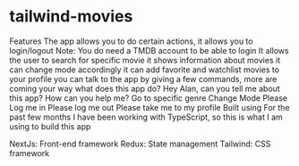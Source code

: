 # tailwind-movies

Features
The app allows you to do certain actions, it allows you to login/logout
Note:
You do need a TMDB account to be able to login
It allows the user to search for specific movie
it shows information about movies
it can change mode accordingly
it can add favorite and watchlist movies to your profile
you can talk to the app by giving a few commands, more are coming your way
what does this app do?
Hey Alan, can you tell me about this app?
How can you help me?
Go to specific genre
Change Mode
Please Log me in
Please log me out
Please take me to my profile
Built using
For the past few months I have been working with TypeScript, so this is what I am using to build this app

NextJs: Front-end framework
Redux: State management
Tailwind: CSS framework
